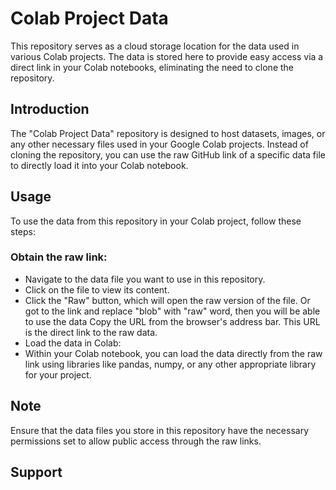 # Colab Project Data

This repository serves as a cloud storage location for the data used in various Colab projects. The data is stored here to provide easy access via a direct link in your Colab notebooks, eliminating the need to clone the repository.

## Introduction

The "Colab Project Data" repository is designed to host datasets, images, or any other necessary files used in your Google Colab projects. Instead of cloning the repository, you can use the raw GitHub link of a specific data file to directly load it into your Colab notebook.

## Usage

To use the data from this repository in your Colab project, follow these steps:

### Obtain the raw link:

* Navigate to the data file you want to use in this repository.
* Click on the file to view its content.
* Click the "Raw" button, which will open the raw version of the file. Or got to the link and replace "blob" with "raw" word, then you will be able to use the data
Copy the URL from the browser's address bar. This URL is the direct link to the raw data.
* Load the data in Colab:
* Within your Colab notebook, you can load the data directly from the raw link using libraries like pandas, numpy, or any other appropriate library for your project.

## Note

Ensure that the data files you store in this repository have the necessary permissions set to allow public access through the raw links.

## Support

